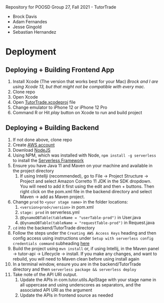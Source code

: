 Repository for POOSD Group 27, Fall 2021 - TutorTrade
- Brock Davis
- Adam Fernandes
- Jesse Gingold
- Sebastian Hernandez


# Deployment

## Deploying + Building Frontend App
1. Install Xcode (The version that works best for your Mac) _Brock and I are using Xcode 13, but that might not be compatible with every mac._
2. Clone repo
3. Open Xcode
4. Open  [TutorTrade.xcodeproj](https://github.com/PoosdGroup27/poosd-project/tree/main/frontend/TutorTrade/TutorTrade.xcodeproj)  file
5. Change emulator to iPhone 12 or iPhone 12 Pro
6. Command R or Hit *play* button on Xcode to run and build project

## Deploying + Building Backend
1. If not done above, clone repo
2. Create [AWS account](https://aws.amazon.com/)
3. Download [NodeJS](https://nodejs.org/en/download/)
4. Using NPM, which was installed with Node, `npm install -g serverless` to install the [Serverless Framework](https://www.serverless.com/)
5. Ensure you have Java 11 and Maven on your machine and available in the project directory
   1. If using Intellji (recommended), go to File -> Project Structure -> Project and select Amazon Corretto 11 JDK in the SDK dropdown. You will need to add it first using the edit and then + buttons. Then right click on the pom.xml file in the backend directory and select Maven -> add as Maven project.
6. Change `prod` to `<your stage name>` in the folder locations:
   1. `<version>prod</version>` in pom.xml
   2. `stage: prod` in serverless.yml
   3. `@DynamoDBTable(tableName = "userTable-prod")` in User.java
   4. `@DynamoDBTable(tableName = "requestTable-prod")` in Request.java
7. `cd` into the backend/TutorTrade directory
8. Follow the steps under the `Creating AWS Access Keys` heading and then config access using instructions under `Setup with serverless config credentials command` subheading [here](https://www.serverless.com/framework/docs/providers/aws/guide/credentials)
9. Build the project using `mvn install` or, if using Intellij, in the Maven panel -> tutor-api -> Lifecycle -> install. If you make any changes, and want to rebuild, you will need to Maven clean before using install again
10. In a terminal window, ensure you are in the backend/TutorTrade directory and then `serverless package && serverless deploy`
11. Take note of the API URI output.
    1. Update the APIs in com.tutor.utils.ApiStage with your stage name in all uppercase and using underscores as separators, and the associated API URI as the argument
    2. Update the APIs in frontend source as needed
